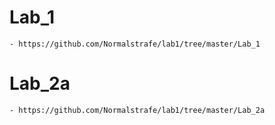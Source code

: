 # Lab_1
```
- https://github.com/Normalstrafe/lab1/tree/master/Lab_1
```
# Lab_2a
```
- https://github.com/Normalstrafe/lab1/tree/master/Lab_2a
```

